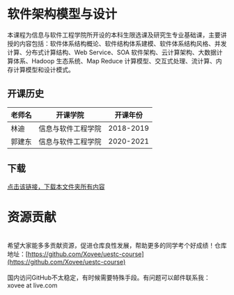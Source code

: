 # 软件架构模型与设计

本课程为信息与软件工程学院所开设的本科生限选课及研究生专业基础课，主要讲授的内容包括：软件体系结构概论、软件结构体系建模、软件体系结构风格、并发计算、分布式计算结构、Web Service、SOA 软件架构、云计算架构、大数据计算体系、Hadoop 生态系统、Map Reduce 计算模型、交互式处理、流计算、内存计算模型和设计模式。

## 开课历史

老师名|开课学院|开课年份
---|---|---
林迪|信息与软件工程学院|2018-2019
郭建东|信息与软件工程学院|2020-2021

## 下载

[点击该链接，下载本文件夹所有内容](https://xovee.github.io/gitzip/?https://github.com/Xovee/uestc-course/tree/main/课程目录/软件架构模型与设计)
<br><h1>资源贡献</h1><br>希望大家能多多贡献资源，促进仓库良性发展，帮助更多的同学考个好成绩！仓库地址：[https://github.com/Xovee/uestc-course](https://github.com/Xovee/uestc-course)<br><br>国内访问GitHub不太稳定，有时候需要特殊手段。有问题可以邮件联系我：xovee at live.com
